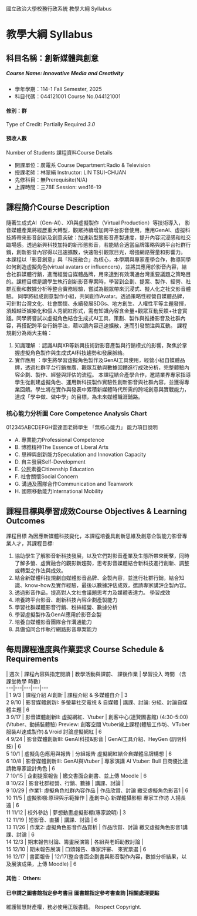 國立政治大學校務行政系統 教學大綱 Syllabus
# 教學大綱 Syllabus
##  科目名稱：創新媒體與創意
#####  Course Name: Innovative Media and Creativity
  * 學年學期：114-1 Fall Semester, 2025 
  * 科目代碼：044121001 Course No.044121001
#### 修別：群
Type of Credit: Partially Required 
_3.0_
#### 預收人數
Number of Students
課程資料Course Details
  * 開課單位：廣電系 Course Department:Radio & Television 
  * 授課老師：林翠絹 Instructor: LIN TSUI-CHUAN 
  * 先修科目：無Prerequisite(N/A)
  * 上課時間：三78E Session: wed16-19
##  課程簡介Course Description
隨著生成式AI（Gen-AI）、XR與虛擬製作（Virtual Production）等技術導入， 影音媒體產業將經歷重大轉型，觀眾持續增加跨平台影音使用，應用GenAI、虛擬科技將帶來影音創新及創意突破：加速新型態影音產製速度，提升內容沉浸感和社交臨場感。透過新興科技加持的新形態影音，若能結合適當品牌策略與跨平台社群行銷，創新影音內容得以迅速擴散，快速吸引觀眾目光，增強網路聲量和影響力。
本課程以「影音創意」與「科技融合」為核心，本學期與專家產學合作，教導同學如何創造虛擬角色(virtual avatars or influencers)，並將其應用於影音內容，結合社群媒體行銷，進而經營自媒體品牌，用來達到有效溝通台灣重要議題之策略目的。課程目標是讓學生執行創新影音專案時，學習到企劃、提案、製作、經營、社群互動和數據分析等整合實務經驗，嘗試為觀眾帶來沉浸式、擬人化之社交影音體驗。
同學將組成創意製作小組，共同創作Avatar。透過策略性經營自媒體品牌，可針對台灣文化、社會關懷、永續發展SDGs、地方創生、人權性平等主題發揮，須超越泛娛樂化和個人秀網紅形式，需有知識內容含金量+觀眾互動反饋+社會實踐。同學將嘗試以虛擬角色結合生成式AI工具，策劃、製作與推播影音及社群內容，再搭配跨平台行銷手法，藉以讓內容迅速擴散，進而引發關注與互動。
課程規劃分為兩大主軸：
  1. 知識理解 ：認識AI與XR等新興技術對影音產製與行銷模式的影響，聚焦於掌握虛擬角色製作與生成式AI科技趨勢和發展脈絡。
  2. 實作應用 ：學生將學習虛擬角色製作及GenAI工具使用，經營小組自媒體品牌，透過社群平台行銷推廣、觀眾互動與數據回饋進行成效分析，完整體驗內容企劃、製作、經營與評估的流程。
本課程結合產學合作，邀請業界專家指導學生從創建虛擬角色、運用新科技製作實驗性創新影音與社群內容，並獲得專業回饋。學生將在實作與發表中累積新媒體時代所需的跨域創意與實戰能力，達成「學中做、做中學」的目標，為未來媒體職涯鋪路。
###  核心能力分析圖 Core Competence Analysis Chart
012345ABCDEFGH雷達圖老師學生
「無核心能力」 
能力項目說明
  * A. 專業能力Professional Competence
  * B. 博雅精神The Essence of Liberal Arts
  * C. 思辨與創新能力Speculation and Innovation Capacity
  * D. 自主發展Self-Development
  * E. 公民素養Citizenship Education
  * F. 社會關懷Social Concern
  * G. 溝通及團隊合作Communication and Teamwork
  * H. 國際移動能力International Mobility
##  課程目標與學習成效Course Objectives & Learning Outcomes 
課程目標
為因應新媒體科技變化，本課程培養具創新思維及創意企製能力影音專業人才，其課程目標:
1. 協助學生了解影音新科技發展，以及它們對影音產業及生態所帶來衝擊，同時了解多螢、虛實融合的觀影新趨勢，思考影音媒體結合新科技進行創新、調整或轉型之作法與成效。
2. 結合新媒體科技規劃自媒體影音品牌、企製內容，並進行社群行銷，結合知識、know-how及實作經驗，最後以數據評估成效，邀請專家講評企製內容。 
3. 透過影音作品，提高對人文社會議題思考力及媒體表達力。
學習成效
  1. 培養跨平台影音、創新科技內容企劃產製能力
  2. 學習社群媒體影音行銷、粉絲經營、數據分析
  3. 學習虛擬製作及GenAI應用於影音企製
  4. 培養自媒體影音團隊合作溝通能力
  5. 具備協同合作執行網路影音專案能力
##  每周課程進度與作業要求 Course Schedule & Requirements
|  週次 |  課程內容與指定閱讀 |  教學活動與課前、 課後作業 |  學習投入 時間 （含課堂教學 時數）  
---|---|---|---|---  
|  1  9/3 |  課程介紹 AI創新 |  課程介紹 & 多媒體自介 |  3  
2 9/10 |  影音媒體創新I: 多螢幕社交電視 & 自媒體 |  講課、討論:  分組、討論自媒體主題 |  6  
3  9/17 |  影音媒體創新II: 虛擬網紅、Vtuber |  創客中心(達賢圖書館) (4:30-5:00) (Vtuber、動捕裝體驗) Preview: 創客空間 Vtuber線上課程(體驗工作坊、VTuber服裝AI速成製作)＆Vroid 討論虛擬網紅 |  6  
4 9/24 |  影音媒體創新III:  GenAI科技&影音 |  GenAI工具介紹、HeyGen  (訊明科技) |  6  
5 10/1 |  虛擬角色應用與報告 |  分組報告 虛擬網紅結合自媒體品牌構想 |  6  
6 10/8 |  影音媒體創新III: GenAI與Vtuber |  專家演講 AI Vtuber: Bull 日商優比達 請教專家設計角色 |  6  
7 10/15 |  企劃提案報告 |  繳交書面企劃書、並上傳 Moodle |  6  
8 10/22 |  影音社群經營、行銷、數據 |  講課、討論 |   
9 10/29 |  作業1: 虛擬角色社群內容作品 |  作品欣賞、討論 繳交虛擬角色影音1 |  6  
10 11/5 |  虛擬影棚:原理與示範操作 |  產創中心 新媒體攝影棚 專家工作坊 人揚長遠 |  6  
11 11/12 |  校外參訪  |  夢想動畫虛擬影棚(專家說明)  |  3  
12 11/19 |  短影音、直播 |  講課、討論  |  6  
13 11/26 |  作業2: 虛擬角色影音作品賞析 |  作品欣賞、討論 繳交虛擬角色影音1講課、討論  |  6  
14 12/3 |  期末報告討論、籌畫展演籌 |  各組與老師助教討論 |   
15 12/10 |  期末報告展演 |  口頭報告、專家評審、 來賓票選 |  6  
16 12/17 |  書面報告 |  12/17(整合書面企劃書與影音製作內容，數據分析結果，以及展演成果，上傳 Moodle) |  6  
####  其他： Others:
####  已申請之圖書館指定參考書目  圖書館指定參考書查詢 |相關處理要點
維護智慧財產權，務必使用正版書籍。 Respect Copyright.